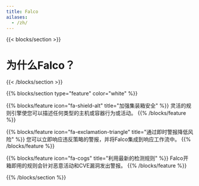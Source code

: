 ```yaml
---
title: Falco
ailases: 
  - /zh/
---
```


{{< blocks/section >}}
<div class="col">
<h1 class="text-center">为什么Falco？</h1>
</div>

{{< /blocks/section >}}



{{% blocks/section type="feature" color="white" %}}

{{% blocks/feature icon="fa-shield-alt" title="加强集装箱安全" %}}
灵活的规则引擎使您可以描述任何类型的主机或容器行为或活动。
{{% /blocks/feature %}}

{{% blocks/feature icon="fa-exclamation-triangle" title="通过即时警报降低风险" %}}
您可以立即响应违反策略的警报，并将Falco集成到响应工作流中。
{{% /blocks/feature %}}

{{% blocks/feature icon="fa-cogs" title="利用最新的检测规则" %}}
Falco开箱即用的规则会针对恶意活动和CVE漏洞发出警报。
{{% /blocks/feature %}}


{{% /blocks/section %}}
